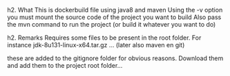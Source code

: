 h2. What
This is dockerbuild file using java8 and maven
Using the -v option you must mount the source code of the project you want to build
Also pass the mvn command to run the project (or build it whatever you want to do)

h2. Remarks
Requires some files to be present in the root folder.
For instance
jdk-8u131-linux-x64.tar.gz
...
(later also maven en git)

these are added to the gitignore folder for obvious reasons.
Download them and add them to the project root folder...

